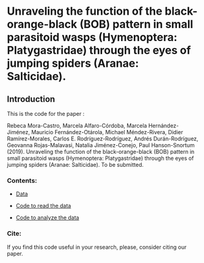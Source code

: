 # Unraveling the function of the black-orange-black (BOB) pattern in small parasitoid wasps (Hymenoptera: Platygastridae) through the eyes of jumping spiders (Aranae: Salticidae).

## Introduction

This is the code for the paper :

Rebeca Mora-Castro, Marcela Alfaro-Córdoba, Marcela Hernández-Jiménez, Mauricio Fernández-Otárola, Michael Méndez-Rivera, Didier Ramírez-Morales, Carlos E. Rodríguez-Rodríguez, Andrés Durán-Rodríguez, Geovanna Rojas-Malavasi, Natalia Jiménez-Conejo, Paul Hanson-Snortum (2019). Unraveling the function of the black-orange-black (BOB) pattern in small parasitoid wasps (Hymenoptera: Platygastridae) through the eyes of jumping spiders (Aranae: Salticidae). To be submitted.

### Contents:

* [Data](https://github.com/malfaro2/Mora_et_al2/tree/master/data)

* [Code to read the data](https://github.com/malfaro2/Mora_et_al2/blob/master/read_data.R)

* [Code to analyze the data](https://github.com/malfaro2/Mora_et_al2/blob/master/report2.md)


### Cite:

If you find this code useful in your research, please, consider citing our paper.

